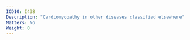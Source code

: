 ```yaml
---
ICD10: I438
Description: "Cardiomyopathy in other diseases classified elsewhere"
Matters: No
Weight: 0
---
```


